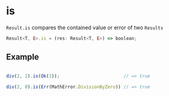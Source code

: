 # is

`Result.is` compares the contained value or error of two `Results` 

```typescript
Result<T, E>.is = (res: Result<T, E>) => boolean;
```

## Example

```typescript

div(2, 2).is(Ok(1));                        // => true

div(2, 0).is(Err(MathError.DivisionByZero)) // => true

```
